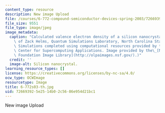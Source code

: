 ```yaml
---
content_type: resource
description: New image Upload
file: /courses/6-772-compound-semiconductor-devices-spring-2003/726693925e2514b02c5686e954d21bc1_6-772s03-th.jpg
file_size: 9551
file_type: image/jpeg
image_metadata:
  caption: "Calculated valence electron density of a silicon nanocrystal. (Image courtesy\
    \ of Zack Helms, Quantum Simulations Laboratory, North Carolina State University.\
    \ Simulations completed using computational resources provided by the National\
    \ Center for Supercomputing Applications. Image provided by the\_[National Science\
    \ Foundation Image Library](http://olpaimages.nsf.gov/).)"
  credit: ''
  image-alt: Silicon nanocrystal.
learning_resource_types: []
license: https://creativecommons.org/licenses/by-nc-sa/4.0/
ocw_type: OCWImage
resourcetype: Image
title: 6-772s03-th.jpg
uid: 72669392-5e25-14b0-2c56-86e954d21bc1
---
```

New image Upload